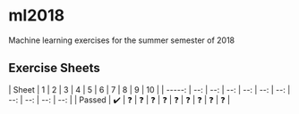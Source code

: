 # ml2018
Machine learning exercises for the summer semester of 2018

## Exercise Sheets

| Sheet  |  1  |  2  |  3  |  4  |  5  |  6  |  7  | 
 8  |  9  |  10 |
| -----: | --: | --: | --: | --: | --: | --: | --: | --: | --: | --: |
| Passed | :heavy_check_mark: | :question: | :question: | :question: | :question: | :question: | :question: | :question: | :question: | :question: |